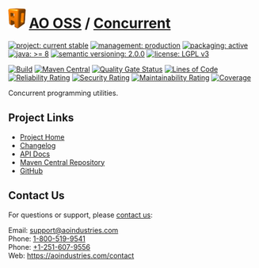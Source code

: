 # [<img src="ao-logo.png" alt="AO Logo" width="35" height="40">](https://github.com/ao-apps) [AO OSS](https://github.com/ao-apps/ao-oss) / [Concurrent](https://github.com/ao-apps/ao-concurrent)

[![project: current stable](https://oss.aoapps.com/ao-badges/project-current-stable.svg)](https://aoindustries.com/life-cycle#project-current-stable)
[![management: production](https://oss.aoapps.com/ao-badges/management-production.svg)](https://aoindustries.com/life-cycle#management-production)
[![packaging: active](https://oss.aoapps.com/ao-badges/packaging-active.svg)](https://aoindustries.com/life-cycle#packaging-active)  
[![java: &gt;= 8](https://oss.aoapps.com/ao-badges/java-8.svg)](https://docs.oracle.com/javase/8/)
[![semantic versioning: 2.0.0](https://oss.aoapps.com/ao-badges/semver-2.0.0.svg)](http://semver.org/spec/v2.0.0.html)
[![license: LGPL v3](https://oss.aoapps.com/ao-badges/license-lgpl-3.0.svg)](https://www.gnu.org/licenses/lgpl-3.0)

[![Build](https://github.com/ao-apps/ao-concurrent/workflows/Build/badge.svg?branch=master)](https://github.com/ao-apps/ao-concurrent/actions?query=workflow%3ABuild)
[![Maven Central](https://maven-badges.herokuapp.com/maven-central/com.aoapps/ao-concurrent/badge.svg)](https://maven-badges.herokuapp.com/maven-central/com.aoapps/ao-concurrent)
[![Quality Gate Status](https://sonarcloud.io/api/project_badges/measure?branch=master&project=com.aoapps%3Aao-concurrent&metric=alert_status)](https://sonarcloud.io/dashboard?branch=master&id=com.aoapps%3Aao-concurrent)
[![Lines of Code](https://sonarcloud.io/api/project_badges/measure?branch=master&project=com.aoapps%3Aao-concurrent&metric=ncloc)](https://sonarcloud.io/component_measures?branch=master&id=com.aoapps%3Aao-concurrent&metric=ncloc)  
[![Reliability Rating](https://sonarcloud.io/api/project_badges/measure?branch=master&project=com.aoapps%3Aao-concurrent&metric=reliability_rating)](https://sonarcloud.io/component_measures?branch=master&id=com.aoapps%3Aao-concurrent&metric=Reliability)
[![Security Rating](https://sonarcloud.io/api/project_badges/measure?branch=master&project=com.aoapps%3Aao-concurrent&metric=security_rating)](https://sonarcloud.io/component_measures?branch=master&id=com.aoapps%3Aao-concurrent&metric=Security)
[![Maintainability Rating](https://sonarcloud.io/api/project_badges/measure?branch=master&project=com.aoapps%3Aao-concurrent&metric=sqale_rating)](https://sonarcloud.io/component_measures?branch=master&id=com.aoapps%3Aao-concurrent&metric=Maintainability)
[![Coverage](https://sonarcloud.io/api/project_badges/measure?branch=master&project=com.aoapps%3Aao-concurrent&metric=coverage)](https://sonarcloud.io/component_measures?branch=master&id=com.aoapps%3Aao-concurrent&metric=Coverage)

Concurrent programming utilities.

## Project Links
* [Project Home](https://oss.aoapps.com/concurrent/)
* [Changelog](https://oss.aoapps.com/concurrent/changelog)
* [API Docs](https://oss.aoapps.com/concurrent/apidocs/)
* [Maven Central Repository](https://search.maven.org/artifact/com.aoapps/ao-concurrent)
* [GitHub](https://github.com/ao-apps/ao-concurrent)

## Contact Us
For questions or support, please [contact us](https://aoindustries.com/contact):

Email: [support@aoindustries.com](mailto:support@aoindustries.com)  
Phone: [1-800-519-9541](tel:1-800-519-9541)  
Phone: [+1-251-607-9556](tel:+1-251-607-9556)  
Web: https://aoindustries.com/contact
